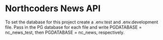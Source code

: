 # Northcoders News API

To set the database for this project create a .env.test and .env.development file. Pass in the PG database for each file and write PGDATABASE = nc_news_test, then PGDATABASE = nc_news, respectively.